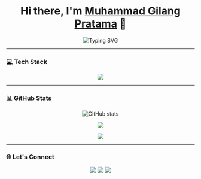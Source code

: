 <h1 align="center">
  Hi there, I'm <a href="https://yourwebsite.com" target="_blank">Muhammad Gilang Pratama</a> 👋
</h1>

<p align="center">
  <img src="https://readme-typing-svg.demolab.com?font=Fira+Code&pause=1000&width=435&lines=Fullstack+Web+Developer;Laravel+%7C+Livewire+%7C+TailwindCSS;Open+Source+Enthusiast;Let's+build+something+awesome!" alt="Typing SVG" />
</p>

---

### 💻 Tech Stack

<p align="center">
  <img src="https://skillicons.dev/icons?i=php,laravel,livewire,tailwind,js,html,css,git,vscode" />
</p>

---

### 📊 GitHub Stats

<p align="center">
  <img src="https://github-readme-stats.vercel.app/api?username=MrGone17&show_icons=true&theme=radical" alt="GitHub stats" />
</p>

<p align="center">
  <img src="https://github-readme-streak-stats.herokuapp.com/?user=MrGone17&theme=radical" />
</p>

<p align="center">
  <img src="https://github-readme-stats.vercel.app/api/top-langs/?username=MrGone17&layout=compact&theme=radical" />
</p>

---

### 🌐 Let's Connect

<p align="center">
  <a href="https://linkedin.com/in/your-linkedin"><img src="https://img.shields.io/badge/-LinkedIn-blue?style=flat-square&logo=Linkedin&logoColor=white" /></a>
  <a href="mailto:youremail@example.com"><img src="https://img.shields.io/badge/-Email-red?style=flat-square&logo=Gmail&logoColor=white" /></a>
  <a href="https://yourwebsite.com"><img src="https://img.shields.io/badge/-Portfolio-black?style=flat-square&logo=Firefox&logoColor=white" /></a>
</p>

